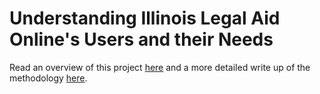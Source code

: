 # Understanding Illinois Legal Aid Online's Users and their Needs

Read an overview of this project [here](https://github.com/emmaremy/solve-ilao-public/blob/master/Findings%20and%20results.pdf) and a more detailed write up of the methodology [here](https://github.com/emmaremy/solve-ilao-public/blob/master/Methodology.pdf).
